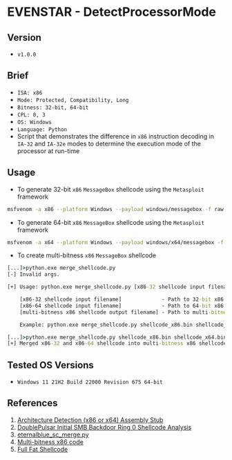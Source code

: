 # EVENSTAR - DetectProcessorMode

## Version
- `v1.0.0`

## Brief
- `ISA: x86`
- `Mode: Protected, Compatibility, Long`
- `Bitness: 32-bit, 64-bit`
- `CPL: 0, 3`
- `OS: Windows`
- `Language: Python`
- Script that demonstrates the difference in `x86` instruction decoding in `IA-32` and `IA-32e` modes to determine the execution mode of the processor at run-time

## Usage
- To generate 32-bit `x86` `MessageBox` shellcode using the `Metasploit` framework
```bash
msfvenom -a x86 --platform Windows --payload windows/messagebox -f raw -o shellcode_x86.bin
```
- To generate 64-bit `x86` `MessageBox` shellcode using the `Metasploit` framework
```bash
msfvenom -a x64 --platform Windows --payload windows/x64/messagebox -f raw -o shellcode_x64.bin
```
- To create multi-bitness `x86` `MessageBox` shellcode
```cmd
[...]>python.exe merge_shellcode.py
[-] Invalid args.

[+] Usage: python.exe merge_shellcode.py [x86-32 shellcode input filename] [x86-64 shellcode input filename] [multi-bitness x86 shellcode output filename]

    [x86-32 shellcode input filename]             - Path to 32-bit x86 PIC file which is to be combined into a single-shot dual-mode payload
    [x86-64 shellcode input filename]             - Path to 64-bit x86 PIC file which is to be combined into a single-shot dual-mode payload
    [multi-bitness x86 shellcode output filename] - Path to multi-bitness x86 PIC file which will be saved to disk after merging (can be executed in both IA-32 and IA-32e mode)

    Example: python.exe merge_shellcode.py shellcode_x86.bin shellcode_x64.bin shellcode_multi.bin

[...]>python.exe merge_shellcode.py shellcode_x86.bin shellcode_x64.bin shellcode_multi.bin
[+] Merged x86-32 and x86-64 shellcode into multi-bitness x86 shellcode.
```

## Tested OS Versions
- `Windows 11 21H2 Build 22000 Revision 675 64-bit`

## References
1. [Architecture Detection (x86 or x64) Assembly Stub](https://zerosum0x0.blogspot.com/2014/12/detect-x86-or-x64-assembly-stub.html)
2. [DoublePulsar Initial SMB Backdoor Ring 0 Shellcode Analysis](https://zerosum0x0.blogspot.com/2017/04/doublepulsar-initial-smb-backdoor-ring.html)
3. [eternalblue_sc_merge.py](https://github.com/worawit/MS17-010/blob/master/shellcode/eternalblue_sc_merge.py)
4. [Multi-bitness x86 code](https://pagedout.institute/download/PagedOut_001_beta1.pdf)
5. [Full Fat Shellcode](https://winternl.com/full-fat-shellcode/)